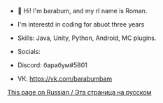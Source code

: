 - 👋 Hi! I'm barabum, and my rl name is Roman.
- I'm interestd in coding for abuot three years
- Skills: Java, Unity, Python, Android, MC plugins.

- Socials:
- Discord: барабум#5801
- VK: https://vk.com/barabumbam

[This page on Russian / Эта страница на русском](https://github.com/barabum0/barabum0/blob/main/README_rus.md)
